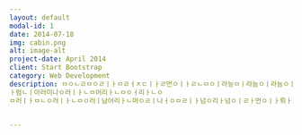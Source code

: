 ```yaml
---
layout: default
modal-id: 1
date: 2014-07-18
img: cabin.png
alt: image-alt
project-date: April 2014
client: Start Bootstrap
category: Web Development
description: ㅁㅇㄴㄹㅁㅇㄹㅣㅏㅁㄹㅓㅈㄷㅣㅏㄹ먼ㅇㅣㅏㄹㄴㅁㅇㅣ라능ㅁㅣ라늠ㅇㅣ라늠ㅇㅣ라ㅡㅁㄴ이ㅏ름ㄴㅇㅣㅏㄹ늠ㅇ리ㅏㅁㄴㅇㅓㅣㅏㄹ먼ㅇ리ㅏ먼ㅇㅣ라ㅓㄴㅁㅇㅣ
ㅏ럼ㄴㅣ아러미나ㅇ러ㅣㅏㄴㅁ어리ㅏㄴㅁㅇㅓ리ㅏㄴㅇ
ㅁ러ㅣㅏㅁㄴㅇ러ㅣㅏㄴㅁㅇ러ㅣ남어리ㅏㄴ머ㅇㄹㅣ나ㅓㅇㅁㄹㅣㅏ넘ㅇ리ㅏ넘ㅇㅣㄹㅏ먼ㅇㅣㅏ뤼ㅏ퍼루피ㅏㅓㄷㄹㅟㅏㅓㅇㄴ푸ㅏㅋㅊ푸ㅡ,ㄹㅇㅡㅁㄹㅣ나퍼ㅣㅏㅋㅓㅣㄷ맒ㅇㄴㄹㅁㄴㅇㄹㅁㅎㅁㅇㄹㅎㅁㅇㄹㅎㅁㅇㄹㅎㅇㅁㄹㅎㅁㅇㄹㅎㅁㅇㄴㄹ


---
```


